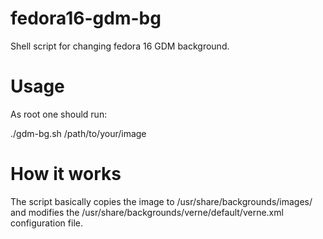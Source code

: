 fedora16-gdm-bg
===============

Shell script for changing fedora 16 GDM background.

Usage
===============

As root one should run:

./gdm-bg.sh /path/to/your/image

How it works
===============

The script basically copies the image to /usr/share/backgrounds/images/ and modifies the /usr/share/backgrounds/verne/default/verne.xml configuration file.
